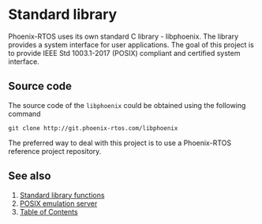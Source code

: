 # Standard library

Phoenix-RTOS uses its own standard C library - libphoenix. The library provides a system interface for user
applications. The goal of this project is to provide IEEE Std 1003.1-2017 (POSIX) compliant and certified system
interface.

## Source code

The source code of the `libphoenix` could be obtained using the following command

```text
git clone http://git.phoenix-rtos.com/libphoenix
```

The preferred way to deal with this project is to use a Phoenix-RTOS reference project repository.

## See also

1. [Standard library functions](functions/README.md)
2. [POSIX emulation server](posix.md)
3. [Table of Contents](../README.md)
